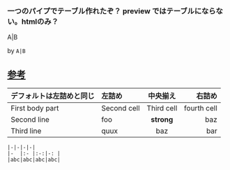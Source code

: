 <link rel="stylesheet" type="text/css" href="/assets/css/styles.css">

### 一つのパイプでテーブル作れたぞ？ preview ではテーブルにならない。htmlのみ？

A|B

by `A|B`


##  [参考](https://kramdown.gettalong.org/syntax.html#tables)

| デフォルトは左詰めと同じ |左詰め | 中央揃え | 右詰め |
|-----------------|:-----------|:---------------:|---------------:|
| First body part |Second cell | Third cell      | fourth cell    |
| Second line     |foo         | **strong**      | baz            |
| Third line      |quux        | baz             | bar            |

```
|-|-|-|-|
|-  |:- |:-:|-: |
|abc|abc|abc|abc|
```
